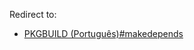 Redirect to:

*   [PKGBUILD (Português)#makedepends](/index.php/PKGBUILD_(Portugu%C3%AAs)#makedepends "PKGBUILD (Português)")